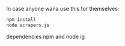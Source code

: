 In case anyone wana use this for themselves:

```sh
npm install
node scrapers.js
```
dependencies npm and node ig
